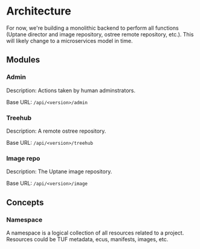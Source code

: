 # Architecture

For now, we're building a monolithic backend to perform all functions (Uptane director and image repository, ostree remote repository, etc.). This will likely change to a microservices model in time.

## Modules

### Admin

Description: Actions taken by human adminstrators.

Base URL: `/api/<version>/admin`


### Treehub

Description: A remote ostree repository.

Base URL: `/api/<version>/treehub`

### Image repo

Description: The Uptane image repository.

Base URL: `/api/<version>/image`


## Concepts


### Namespace

A namespace is a logical collection of all resources related to a project. Resources could be TUF metadata, ecus, manifests, images, etc.